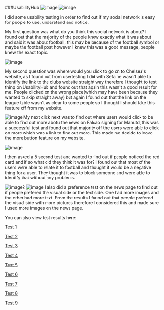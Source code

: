###UsabilityHub
![image](http://i.gyazo.com/05b1b6da60626ff5ef3a2f5ef479bb48.png)
![image](http://i.gyazo.com/59f24718fe7522e1a5c56d1a2cff5c45.png)

I did some usability testing in order to find out if my social network is easy for people to use, understand and notice. 

My first question was what do you think this social network is about? I found out that the majority of the people knew exactly what it was about and said it was about football, this may be because of the football symbol or maybe the football post however I knew this was a good message, people knew the exact topic. 

![image](http://i.gyazo.com/634a8342300781ee2d8e08003a7d4476.png)

My second question was where would you click to go on to Chelsea's website, as I found out from usertesting I did with Sefa he wasn't able to identify the link to the clubs website straight way therefore I thought to test thing on UsabilityHub and found out that again this wasn't a good result for me. People clicked on the wrong place(which may have been because they wanted to skip straight away) but again I found out that the link on the league table wasn't as clear to some people so I thought I should take this feature off from my website. 

![image](http://i.gyazo.com/c9e5c84c53c4f29f4db3ac0571c32fef.png)
My next click next was to find out where users would click to be able to find out more abotu the news on Falcao signing for Manutd, this was a successful test and found out that majority off the users were able to click on more which was a link to find out more. This made me decide to leave the more button feature on my website. 

![image](http://i.gyazo.com/6a2604ef3e6d99acd1a92261aea56c1c.png)

I then asked a 5 second test and wanted to find out if people noticed the red card and if so what did they think it was for? I found out that most of the users were able to relate it to football and thought it would be a negative thing for a user. They thought it was to block someone and were able to identify that without any problems. 

![image2](http://i.gyazo.com/083d36f2dd038b169eaa87f7e6584353.png)
![image](http://i.gyazo.com/38e7ec39118d53c1d9c834fbd9f749e8.png)
I also did a preference test on the news page to find out if people prefered the visual side or the text side. One had more images and the other had more text. From the results I found out that people prefered the visual side with more pictures therefore I considered this and made sure I used more images on the news page. 


You can also view test results here: 

[Test 1](https://usabilityhub.com/tests/1439b9855d1a/results/a7c7fed5caa5)

[Test 2](https://usabilityhub.com/tests/bb7592dac271/results/a8c102226dc6)

[Test 3](https://usabilityhub.com/tests/51c47c9c1144/results/c577fda26465)

[Test 4](https://usabilityhub.com/tests/244bdccb5d7d/results/6e25c4872440)

[Test 5](https://usabilityhub.com/tests/244bdccb5d7d/results/6e25c4872440)

[Test 6](https://usabilityhub.com/tests/3e0f54881a4d/results/3ad06c8a776d)

[Test 7](https://usabilityhub.com/tests/a2ca6042a262/results/bd9fa97f73c4)

[Test 8](https://usabilityhub.com/tests/f3aa9fd8824f/results/69adf0e3c4af)

[Test 9](https://usabilityhub.com/tests/71b6c2f940ce/results/62c29c933744)
